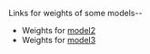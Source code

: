 Links for weights of some models--

* Weights for [model2](https://drive.google.com/file/d/1-0Coa7HRSwp94aO46OZp6FoChlq9yioR/view?usp=sharing)
* Weights for [model3](https://drive.google.com/file/d/1MWBt2QcHNe1mmEnNP_jzDavmxotT8GJr/view?usp=sharing)
